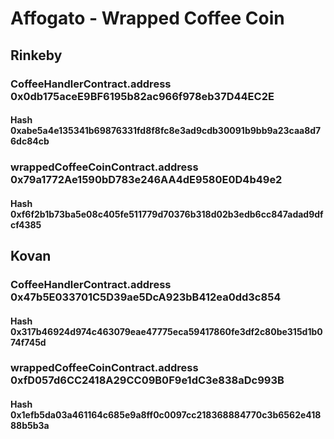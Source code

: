 # Affogato - Wrapped Coffee Coin

## Rinkeby

### CoffeeHandlerContract.address 0x0db175aceE9BF6195b82ac966f978eb37D44EC2E

#### Hash 0xabe5a4e135341b69876331fd8f8fc8e3ad9cdb30091b9bb9a23caa8d76dc84cb

### wrappedCoffeeCoinContract.address 0x79a1772Ae1590bD783e246AA4dE9580E0D4b49e2

#### Hash 0xf6f2b1b73ba5e08c405fe511779d70376b318d02b3edb6cc847adad9dfcf4385

## Kovan

### CoffeeHandlerContract.address 0x47b5E033701C5D39ae5DcA923bB412ea0dd3c854

#### Hash 0x317b46924d974c463079eae47775eca59417860fe3df2c80be315d1b074f745d

### wrappedCoffeeCoinContract.address 0xfD057d6CC2418A29CC09B0F9e1dC3e838aDc993B

#### Hash 0x1efb5da03a461164c685e9a8ff0c0097cc218368884770c3b6562e41888b5b3a
